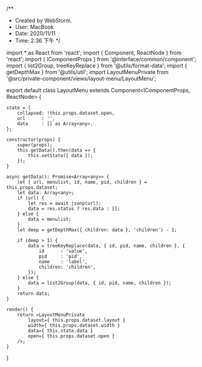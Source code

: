 /**
 * Created by WebStorm.
 * User: MacBook
 * Date: 2020/11/11
 * Time: 2:36 下午
 */

import * as React from 'react';
import { Component, ReactNode } from 'react';
import { IComponentProps } from '@interface/common/component';
import { list2Group, treeKeyReplace } from '@utils/format-data';
import { getDepthMax } from '@utils/util';
import LayoutMenuPrivate from '@src/private-component/views/layout-menu/LayoutMenu';

export default class LayoutMenu extends Component<IComponentProps, ReactNode> {

    state = {
        collapsed: !this.props.dataset.open,
        url      : '',
        data     : [] as Array<any>,
    };

    constructor(props) {
        super(props);
        this.getData().then(data => {
            this.setState({ data });
        });
    }

    async getData(): Promise<Array<any>> {
        let { url, menulist, id, name, pid, children } = this.props.dataset;
        let data: Array<any>;
        if (url) {
            let res = await jsonp(url);
            data = res.status ? res.data : [];
        } else {
            data = menulist;
        }
        let deep = getDepthMax({ children: data }, 'children') - 1;

        if (deep > 1) {
            data = treeKeyReplace(data, { id, pid, name, children }, {
                id      : 'value',
                pid     : 'pid',
                name    : 'label',
                children: 'children',
            });
        } else {
            data = list2Group(data, { id, pid, name, children });
        }
        return data;
    }

    render() {
        return <LayoutMenuPrivate
            layout={ this.props.dataset.layout }
            width={ this.props.dataset.width }
            data={ this.state.data }
            open={ this.props.dataset.open }
        />;
    }
}
